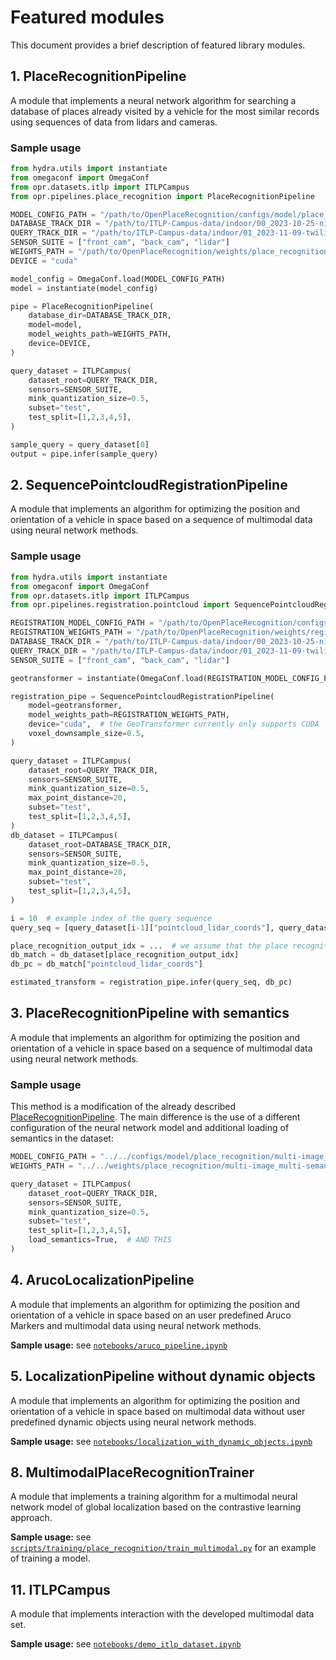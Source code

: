 # Featured modules

This document provides a brief description of featured library modules.

## 1. PlaceRecognitionPipeline

A module that implements a neural network algorithm for searching a database of places already visited by a vehicle for the most similar records using sequences of data from lidars and cameras.

### Sample usage

```python
from hydra.utils import instantiate
from omegaconf import OmegaConf
from opr.datasets.itlp import ITLPCampus
from opr.pipelines.place_recognition import PlaceRecognitionPipeline

MODEL_CONFIG_PATH = "/path/to/OpenPlaceRecognition/configs/model/place_recognition/multi-image_lidar_late-fusion.yaml"
DATABASE_TRACK_DIR = "/path/to/ITLP-Campus-data/indoor/00_2023-10-25-night"
QUERY_TRACK_DIR = "/path/to/ITLP-Campus-data/indoor/01_2023-11-09-twilight"
SENSOR_SUITE = ["front_cam", "back_cam", "lidar"]
WEIGHTS_PATH = "/path/to/OpenPlaceRecognition/weights/place_recognition/multi-image_lidar_late-fusion_nclt.pth"
DEVICE = "cuda"

model_config = OmegaConf.load(MODEL_CONFIG_PATH)
model = instantiate(model_config)

pipe = PlaceRecognitionPipeline(
    database_dir=DATABASE_TRACK_DIR,
    model=model,
    model_weights_path=WEIGHTS_PATH,
    device=DEVICE,
)

query_dataset = ITLPCampus(
    dataset_root=QUERY_TRACK_DIR,
    sensors=SENSOR_SUITE,
    mink_quantization_size=0.5,
    subset="test",
    test_split=[1,2,3,4,5],
)

sample_query = query_dataset[0]
output = pipe.infer(sample_query)
```

## 2. SequencePointcloudRegistrationPipeline

A module that implements an algorithm for optimizing the position and orientation of a vehicle in space based on a sequence of multimodal data using neural network methods.

### Sample usage

```python
from hydra.utils import instantiate
from omegaconf import OmegaConf
from opr.datasets.itlp import ITLPCampus
from opr.pipelines.registration.pointcloud import SequencePointcloudRegistrationPipeline

REGISTRATION_MODEL_CONFIG_PATH = "/path/to/OpenPlaceRecognition/configs/model/registration/geotransformer_kitti.yaml"
REGISTRATION_WEIGHTS_PATH = "/path/to/OpenPlaceRecognition/weights/registration/geotransformer_kitti.pth"
DATABASE_TRACK_DIR = "/path/to/ITLP-Campus-data/indoor/00_2023-10-25-night"
QUERY_TRACK_DIR = "/path/to/ITLP-Campus-data/indoor/01_2023-11-09-twilight"
SENSOR_SUITE = ["front_cam", "back_cam", "lidar"]

geotransformer = instantiate(OmegaConf.load(REGISTRATION_MODEL_CONFIG_PATH))

registration_pipe = SequencePointcloudRegistrationPipeline(
    model=geotransformer,
    model_weights_path=REGISTRATION_WEIGHTS_PATH,
    device="cuda",  # the GeoTransformer currently only supports CUDA
    voxel_downsample_size=0.5,
)

query_dataset = ITLPCampus(
    dataset_root=QUERY_TRACK_DIR,
    sensors=SENSOR_SUITE,
    mink_quantization_size=0.5,
    max_point_distance=20,
    subset="test",
    test_split=[1,2,3,4,5],
)
db_dataset = ITLPCampus(
    dataset_root=DATABASE_TRACK_DIR,
    sensors=SENSOR_SUITE,
    mink_quantization_size=0.5,
    max_point_distance=20,
    subset="test",
    test_split=[1,2,3,4,5],
)

i = 10  # example index of the query sequence
query_seq = [query_dataset[i-1]["pointcloud_lidar_coords"], query_dataset[i]["pointcloud_lidar_coords"]]  # example of accumulation of two consecutive point clouds

place_recognition_output_idx = ...  # we assume that the place recognition module has already been run and the index of the most similar place in the database has been obtained
db_match = db_dataset[place_recognition_output_idx]
db_pc = db_match["pointcloud_lidar_coords"]

estimated_transform = registration_pipe.infer(query_seq, db_pc)
```

## 3. PlaceRecognitionPipeline with semantics

A module that implements an algorithm for optimizing the position and orientation of a vehicle in space based on a sequence of multimodal data using neural network methods.

### Sample usage

This method is a modification of the already described [PlaceRecognitionPipeline](#1-placerecognitionpipeline). The main difference is the use of a different configuration of the neural network model and additional loading of semantics in the dataset:

```python
MODEL_CONFIG_PATH = "../../configs/model/place_recognition/multi-image_multi-semantic_lidar_late-fusion.yaml"  # THIS
WEIGHTS_PATH = "../../weights/place_recognition/multi-image_multi-semantic_lidar_late-fusion_nclt.pth"  # THIS

query_dataset = ITLPCampus(
    dataset_root=QUERY_TRACK_DIR,
    sensors=SENSOR_SUITE,
    mink_quantization_size=0.5,
    subset="test",
    test_split=[1,2,3,4,5],
    load_semantics=True,  # AND THIS
)
```

## 4. ArucoLocalizationPipeline

A module that implements an algorithm for optimizing the position and orientation of a vehicle in space based on an user predefined Aruco Markers and multimodal data using neural network methods.

**Sample usage:** see [```notebooks/aruco_pipeline.ipynb```](../notebooks/aruco_pipeline.ipynb)

## 5. LocalizationPipeline without dynamic objects

A module that implements an algorithm for optimizing the position and orientation of a vehicle in space based on multimodal data without user predefined dynamic objects using neural network methods.

**Sample usage:** see [```notebooks/localization_with_dynamic_objects.ipynb```](../notebooks/localization_with_dynamic_objects.ipynb)

## 8. MultimodalPlaceRecognitionTrainer

A module that implements a training algorithm for a multimodal neural network model of global localization based on the contrastive learning approach.

**Sample usage:** see [`scripts/training/place_recognition/train_multimodal.py`](../scripts/training/place_recognition/train_multimodal.py) for an example of training a model.

## 11. ITLPCampus

A module that implements interaction with the developed multimodal data set.

**Sample usage:** see [```notebooks/demo_itlp_dataset.ipynb```](../notebooks/demo_itlp_dataset.ipynb)
